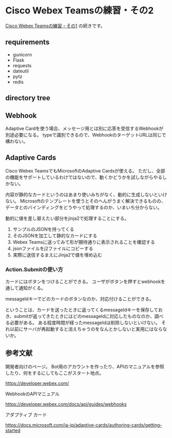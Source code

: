<!-- markdownlint-disable MD001 -->

# Cisco Webex Teamsの練習・その2

[Cisco Webex Teamsの練習・その1](https://github.com/takamitsu-iida/webex-teams-practice-1) の続きです。

## requirements

- gunicorn
- Flask
- requests
- dateutil
- pytz
- redis

## directory tree

## Webhook

Adaptive Cardを使う場合、メッセージ用とは別に応答を受信するWebhookが別途必要になる。
typeで識別できるので、WebhookのターゲットURLは同じで構わない。

## Adaptive Cards

Cisco Webex TeamsでもMicrosoftのAdaptive Cardsが使える。
ただし、全部の機能をサポートしているわけではないので、動くかどうかを試しながらやるしかない。

内容が静的なカードというのはあまり使いみちがなく、動的に生成しないといけない。
Microsoftのテンプレートを使うとそのへんがうまく解決できるものの、
データとのバインディングをどうやって処理するのか、いまいち分からない。

動的に値を差し替えたい部分をjinja2で処理することにする。

1. サンプルのJSONを持ってくる
1. そのJSONを加工して静的なカードにする
1. Webex Teamsに送ってみて形が期待通りに表示されることを確認する
1. jsonファイルをj2ファイルにコピーする
1. 実際に送信するまえにJinja2で値を埋め込む

### Action.Submitの使い方

カードにはボタンをつけることができる。
ユーザがボタンを押すとwebhookを通して通知がくる。

messageIdキーでどのカードのボタンなのか、対応付けることができる。

ということは、カードを送ったときに返ってくるmessageIdキーを保存しておき、submitが返ってきたときにはどのmessageIdに対応したものなのか、調べる必要がある。
ある程度時間が経ったmessageIdは削除しないといけない。
それ以前にサーバが再起動すると消えちゃうのをなんとかしないと実用にはならないか。

## 参考文献

開発者向けのページ。
Bot用のアカウントを作ったり、APIのマニュアルを参照したり、何をするにしてもここがスタート地点。

<https://developer.webex.com/>

WebhookのAPIマニュアル

<https://developer.webex.com/docs/api/guides/webhooks>

アダプティブ カード

<https://docs.microsoft.com/ja-jp/adaptive-cards/authoring-cards/getting-started>
